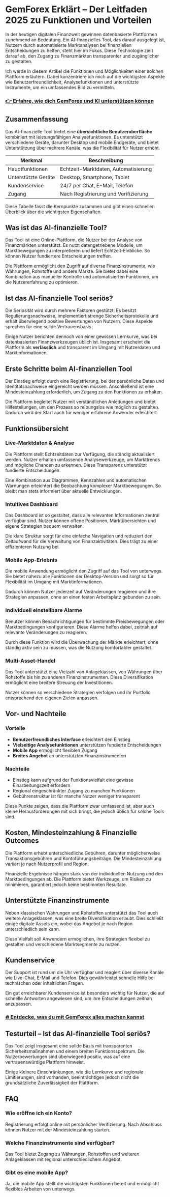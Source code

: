 # GemForex Erklärt – Der Leitfaden 2025 zu Funktionen und Vorteilen
   
In der heutigen digitalen Finanzwelt gewinnen datenbasierte Plattformen zunehmend an Bedeutung. Ein AI-finanzielles Tool, das darauf ausgelegt ist, Nutzern durch automatisierte Marktanalysen bei finanziellen Entscheidungen zu helfen, steht hier im Fokus. Diese Technologie zielt darauf ab, den Zugang zu Finanzmärkten transparenter und zugänglicher zu gestalten.

Ich werde in diesem Artikel die Funktionen und Möglichkeiten einer solchen Plattform erläutern. Dabei konzentriere ich mich auf die wichtigsten Aspekte wie Benutzerfreundlichkeit, Analysefunktionen und unterstützte Instrumente, um ein umfassendes Bild zu vermitteln.

### [👉 Erfahre, wie dich GemForex und KI unterstützen können](https://tinyurl.com/bdefyyxf)
## Zusammenfassung  
Das AI-finanzielle Tool bietet eine **übersichtliche Benutzeroberfläche** kombiniert mit leistungsfähigen Analysefunktionen. Es unterstützt verschiedene Geräte, darunter Desktop und mobile Endgeräte, und bietet Unterstützung über mehrere Kanäle, was die Flexibilität für Nutzer erhöht.

| Merkmal                 | Beschreibung                                |
|------------------------|---------------------------------------------|
| Hauptfunktionen         | Echtzeit-Marktdaten, Automatisierung        |
| Unterstützte Geräte     | Desktop, Smartphone, Tablet                  |
| Kundenservice           | 24/7 per Chat, E-Mail, Telefon               |
| Zugang                  | Nach Registrierung und Verifizierung         |

Diese Tabelle fasst die Kernpunkte zusammen und gibt einen schnellen Überblick über die wichtigsten Eigenschaften.

## Was ist das AI-finanzielle Tool?  
Das Tool ist eine Online-Plattform, die Nutzer bei der Analyse von Finanzmärkten unterstützt. Es nutzt datengetriebene Modelle, um Marktbewegungen zu interpretieren und liefert Echtzeit-Einblicke. So können Nutzer fundiertere Entscheidungen treffen.

Die Plattform ermöglicht den Zugriff auf diverse Finanzinstrumente, wie Währungen, Rohstoffe und andere Märkte. Sie bietet dabei eine Kombination aus manueller Kontrolle und automatisierten Funktionen, um die Nutzererfahrung zu optimieren.

## Ist das AI-finanzielle Tool seriös?  
Die Seriosität wird durch mehrere Faktoren gestützt: Es besitzt Regulierungsnachweise, implementiert strenge Sicherheitsprotokolle und erhält überwiegend positive Bewertungen von Nutzern. Diese Aspekte sprechen für eine solide Vertrauensbasis.

Einige Nutzer berichten dennoch von einer gewissen Lernkurve, was bei datenbasierten Finanzwerkzeugen üblich ist. Insgesamt erscheint die Plattform als **verlässlich** und transparent im Umgang mit Nutzerdaten und Marktinformationen.

## Erste Schritte beim AI-finanziellen Tool  
Der Einstieg erfolgt durch eine Registrierung, bei der persönliche Daten und Identitätsnachweise eingereicht werden müssen. Anschließend ist eine Mindesteinzahlung erforderlich, um Zugang zu den Funktionen zu erhalten.

Die Plattform begleitet Nutzer mit verständlichen Anleitungen und bietet Hilfestellungen, um den Prozess so reibungslos wie möglich zu gestalten. Dadurch wird der Start auch für weniger erfahrene Anwender erleichtert.

## Funktionsübersicht  

### Live-Marktdaten & Analyse  
Die Plattform stellt Echtzeitdaten zur Verfügung, die ständig aktualisiert werden. Nutzer erhalten umfassende Analysewerkzeuge, um Markttrends und mögliche Chancen zu erkennen. Diese Transparenz unterstützt fundierte Entscheidungen.

Eine Kombination aus Diagrammen, Kennzahlen und automatischen Warnungen erleichtert die Beobachtung komplexer Marktbewegungen. So bleibt man stets informiert über aktuelle Entwicklungen.

### Intuitives Dashboard  
Das Dashboard ist so gestaltet, dass alle relevanten Informationen zentral verfügbar sind. Nutzer können offene Positionen, Marktübersichten und eigene Strategien bequem verwalten.

Die klare Struktur sorgt für eine einfache Navigation und reduziert den Zeitaufwand für die Verwaltung von Finanzaktivitäten. Dies trägt zu einer effizienteren Nutzung bei.

### Mobile App-Erlebnis  
Die mobile Anwendung ermöglicht den Zugriff auf das Tool von unterwegs. Sie bietet nahezu alle Funktionen der Desktop-Version und sorgt so für Flexibilität im Umgang mit Marktinformationen.

Dadurch können Nutzer jederzeit auf Veränderungen reagieren und ihre Strategien anpassen, ohne an einen festen Arbeitsplatz gebunden zu sein.

### Individuell einstellbare Alarme  
Benutzer können Benachrichtigungen für bestimmte Preisbewegungen oder Marktbedingungen konfigurieren. Diese Alarme helfen dabei, zeitnah auf relevante Veränderungen zu reagieren.

Durch diese Funktion wird die Überwachung der Märkte erleichtert, ohne ständig aktiv sein zu müssen, was die Nutzung komfortabler gestaltet.

### Multi-Asset-Handel  
Das Tool unterstützt eine Vielzahl von Anlageklassen, von Währungen über Rohstoffe bis hin zu anderen Finanzinstrumenten. Diese Diversifikation ermöglicht eine breitere Streuung der Investitionen.

Nutzer können so verschiedene Strategien verfolgen und ihr Portfolio entsprechend den eigenen Zielen anpassen.

## Vor- und Nachteile  

### Vorteile  
- **Benutzerfreundliches Interface** erleichtert den Einstieg  
- **Vielseitige Analysefunktionen** unterstützen fundierte Entscheidungen  
- **Mobile App** ermöglicht flexiblen Zugang  
- **Breites Angebot** an unterstützten Finanzinstrumenten  

### Nachteile  
- Einstieg kann aufgrund der Funktionsvielfalt eine gewisse Einarbeitungszeit erfordern  
- Regional eingeschränkter Zugang zu manchen Funktionen  
- Gebührenstruktur ist für manche Nutzer weniger transparent  

Diese Punkte zeigen, dass die Plattform zwar umfassend ist, aber auch kleine Herausforderungen mit sich bringt, die jedoch üblich für solche Tools sind.

## Kosten, Mindesteinzahlung & Finanzielle Outcomes  
Die Plattform erhebt unterschiedliche Gebühren, darunter möglicherweise Transaktionsgebühren und Kontoführungsbeiträge. Die Mindesteinzahlung variiert je nach Nutzerprofil und Region.

Finanzielle Ergebnisse hängen stark von der individuellen Nutzung und den Marktbedingungen ab. Die Plattform bietet Werkzeuge, um Risiken zu minimieren, garantiert jedoch keine bestimmten Resultate.

## Unterstützte Finanzinstrumente  
Neben klassischen Währungen und Rohstoffen unterstützt das Tool auch weitere Anlageklassen, was eine breite Diversifikation erlaubt. Dies schließt einige digitale Assets ein, wobei das Angebot je nach Region unterschiedlich sein kann.

Diese Vielfalt soll Anwendern ermöglichen, ihre Strategien flexibel zu gestalten und verschiedene Marktsegmente zu nutzen.

## Kundenservice  
Der Support ist rund um die Uhr verfügbar und reagiert über diverse Kanäle wie Live-Chat, E-Mail und Telefon. Dies gewährleistet schnelle Hilfe bei technischen oder inhaltlichen Fragen.

Ein gut erreichbarer Kundenservice ist besonders wichtig für Nutzer, die auf schnelle Antworten angewiesen sind, um ihre Entscheidungen zeitnah anzupassen.

### [🔥 Entdecke, was du mit GemForex alles machen kannst](https://tinyurl.com/bdefyyxf)
## Testurteil – Ist das AI-finanzielle Tool seriös?  
Das Tool zeigt insgesamt eine solide Basis mit transparenten Sicherheitsmaßnahmen und einem breiten Funktionsspektrum. Die Nutzerbewertungen sind überwiegend positiv, was auf eine vertrauenswürdige Plattform hinweist.

Einige kleinere Einschränkungen, wie die Lernkurve und regionale Limitierungen, sind vorhanden, beeinträchtigen jedoch nicht die grundsätzliche Zuverlässigkeit der Plattform.

## FAQ  

### Wie eröffne ich ein Konto?  
Registrierung erfolgt online mit persönlicher Verifizierung. Nach Abschluss können Nutzer mit der Mindesteinzahlung starten.

### Welche Finanzinstrumente sind verfügbar?  
Das Tool bietet Zugang zu Währungen, Rohstoffen und weiteren Anlageklassen mit regional unterschiedlichem Angebot.

### Gibt es eine mobile App?  
Ja, die mobile App stellt die wichtigsten Funktionen bereit und ermöglicht flexibles Arbeiten von unterwegs.
